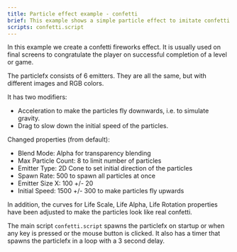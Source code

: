```yaml
---
title: Particle effect example - confetti
brief: This example shows a simple particle effect to imitate confetti.
scripts: confetti.script
---
```


In this example we create a confetti fireworks effect. It is usually used on final screens to congratulate the player on successful completion of a level or game.

The particlefx consists of 6 emitters. They are all the same, but with different images and RGB colors.

It has two modifiers:
 - Acceleration to make the particles fly downwards, i.e. to simulate gravity.
 - Drag to slow down the initial speed of the particles.
 
Changed properties (from default):
 - Blend Mode: Alpha for transparency blending
 - Max Particle Count: 8 to limit number of particles
 - Emitter Type: 2D Cone to set initial direction of the particles
 - Spawn Rate: 500 to spawn all particles at once
 - Emitter Size X: 100 +/- 20
 - Initial Speed: 1500 +/- 300 to make particles fly upwards
 
In addition, the curves for Life Scale, Life Alpha, Life Rotation properties have been adjusted to make the particles look like real confetti.

The main script `confetti.script` spawns the particlefx on startup or when any key is pressed or the mouse button is clicked. It also has a timer that spawns the particlefx in a loop with a 3 second delay.
